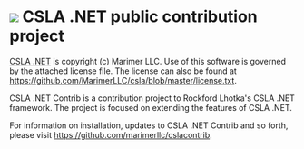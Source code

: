 ![](https://raw.github.com/MarimerLLC/csla/master/Support/Logos/csla%20win8_mid.png)
CSLA .NET public contribution project
====
[CSLA .NET](http://www.cslanet.com) is copyright (c) Marimer LLC. Use of this software is 
governed by the attached license file. The license can also be found
at https://github.com/MarimerLLC/csla/blob/master/license.txt.

CSLA .NET Contrib is a contribution project to Rockford Lhotka's CSLA .NET framework. The project is focused on extending the features of CSLA .NET.

For information on installation, updates to CSLA .NET Contrib and so forth, please visit https://github.com/marimerllc/cslacontrib.
